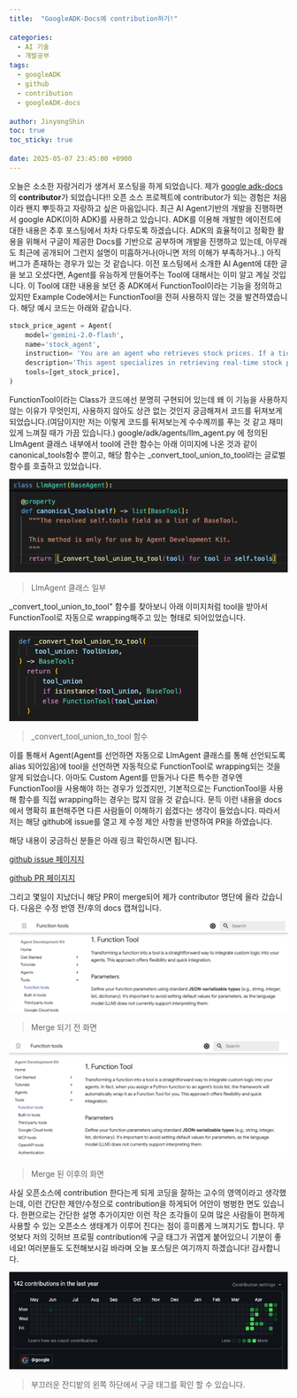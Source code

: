 ```yaml
---
title:  "GoogleADK-Docs에 contribution하기!"

categories:
  - AI 기술
  - 개발공부
tags:
  - googleADK
  - github
  - contribution
  - googleADK-docs

author: JinyongShin
toc: true
toc_sticky: true
 
date: 2025-05-07 23:45:00 +0900
---
```


오늘은 소소한 자랑거리가 생겨서 포스팅을 하게 되었습니다. 제가 [google adk-docs](https://github.com/google/adk-docs)의 **contributor**가 되었습니다!! 오픈 소스 프로젝트에 contributor가 되는 경험은 처음이라 왠지 뿌듯하고 자랑하고 싶은 마음입니다.
최근 AI Agent기반의 개발을 진행하면서 google ADK(이하 ADK)를 사용하고 있습니다. ADK를 이용해 개발한 에이전트에 대한 내용은 추후 포스팅에서 차차 다루도록 하겠습니다.  ADK의 효율적이고 정확한 활용을 위해서 구글이 제공한 Docs를 기반으로 공부하며 개발을 진행하고 있는데, 아무래도 최근에 공개되어 그런지 설명이 미흡하거나(아니면 저의 이해가 부족하거나..) 아직 버그가 존재하는 경우가 있는 것 같습니다.
이전 포스팅에서 소개한 AI Agent에 대한 글을 보고 오셨다면, Agent를 유능하게 만들어주는 Tool에 대해서는 이미 알고 계실 것입니다. 이 Tool에 대한 내용을 보던 중 ADK에서 FunctionTool이라는 기능을 정의하고 있지만 Example Code에서는 FunctionTool을 전혀 사용하지 않는 것을 발견하였습니다. 해당 예시 코드는 아래와 같습니다.

```python
stock_price_agent = Agent(
    model='gemini-2.0-flash',
    name='stock_agent',
    instruction= 'You are an agent who retrieves stock prices. If a ticker symbol is provided, fetch the current price. If only a company name is given, first perform a Google search to find the correct ticker symbol before retrieving the stock price. If the provided ticker symbol is invalid or data cannot be retrieved, inform the user that the stock price could not be found.',
    description='This agent specializes in retrieving real-time stock prices. Given a stock ticker symbol (e.g., AAPL, GOOG, MSFT) or the stock name, use the tools and reliable data sources to provide the most up-to-date price.',
    tools=[get_stock_price],
)
```

FunctionTool이라는 Class가 코드에선 분명히 구현되어 있는데 왜 이 기능을 사용하지 않는 이유가 무엇인지, 사용하지 않아도 상관 없는 것인지 궁금해져서 코드를 뒤져보게 되었습니다.(여담이지만 저는 이렇게 코드를 뒤져보는게 수수께끼를 푸는 것 같고 재미있게 느껴질 때가 가끔 있습니다.)
google/adk/agents/llm_agent.py 에 정의된 LlmAgent 클래스 내부에서 tool에 관한 함수는 아래 이미지에 나온 것과 같이 canonical_tools함수 뿐이고, 해당 함수는 _convert_tool_union_to_tool라는 글로벌 함수를 호출하고 있었습니다.

![LlmAgent Class](../assets/img/googleADK-contribution/llmagent_class.png)

> LlmAgent 클래스 일부

_convert_tool_union_to_tool" 함수를 찾아보니 아래 이미지처럼 tool을 받아서 FunctionTool로 자동으로 wrapping해주고 있는 형태로 되어있었습니다.

![_convert_tool_union_to_tool function](../assets/img/googleADK-contribution/convert_function.png)

> _convert_tool_union_to_tool 함수

이를 통해서  Agent(Agent를 선언하면 자동으로 LlmAgent 클래스를 통해 선언되도록 alias 되어있음)에 tool을 선언하면 자동적으로 FunctionTool로 wrapping되는 것을 알게 되었습니다. 아마도 Custom Agent를 만들거나 다른 특수한 경우엔 FunctionTool을 사용해야 하는 경우가 있겠지만, 기본적으로는 FunctionTool을 사용해 함수를 직접 wrapping하는 경우는 많지 않을 것 같습니다. 문득 이런 내용을 docs에서 명확히 표현해주면 다른 사람들이 이해하기 쉽겠다는 생각이 들었습니다. 따라서 저는 해당 github에 issue를 열고 제 수정 제안 사항을 반영하여 PR을 하였습니다.

해당 내용이 궁금하신 분들은 아래 링크 확인하시면 됩니다.

[github issue 페이지지](https://github.com/google/adk-docs/issues/210)

[github PR 페이지지](https://github.com/google/adk-docs/pull/212)

그리고 몇일이 지났더니 해당 PR이 merge되어 제가 contributor 명단에 올라 갔습니다. 다음은 수정 반영 전/후의 docs 캡쳐입니다.

![Merge 전 화면](../assets/img/googleADK-contribution/before_merge.png)

> Merge 되기 전 화면

![Merge 후 화면](../assets/img/googleADK-contribution/after_merge.png)

> Merge 된 이후의 화면

사실 오픈소스에 contribution 한다는게 되게 코딩을 잘하는 고수의 영역이라고 생각했는데, 이런 간단한 제안/수정으로 contribution을 하게되어 어안이 벙벙한 면도 있습니다. 한편으로는 간단한 설명 추가이지만 이런 작은 조각들이 모여 많은 사람들이 편하게 사용할 수 있는 오픈소스 생태계가 이루어 진다는 점이 흥미롭게 느껴지기도 합니다. 무엇보다 저의 깃허브 프로필 contribution에 구글 태그가 귀엽게 붙어있으니 기분이 좋네요! 여러분들도 도전해보시길 바라며 오늘 포스팅은 여기까지 하겠습니다! 감사합니다.

![부끄러운 잔디밭](../assets/img/googleADK-contribution/jandi.png)

> 부끄러운 잔디밭의 왼쪽 하단에서 구글 태그를 확인 할 수 있습니다.
